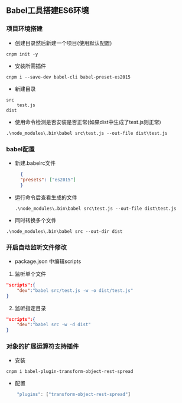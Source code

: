 ## Babel工具搭建ES6环境
### 项目环境搭建
* 创建目录然后新建一个项目(使用默认配置)
```
cnpm init -y
```
* 安装所需插件
```
cnpm i --save-dev babel-cli babel-preset-es2015
```
* 新建目录
```
src
    test.js
dist
```
* 使用命令检测是否安装是否正常(如果dist中生成了test.js则正常)
```
.\node_modules\.bin\babel src\test.js --out-file dist\test.js
```
### babel配置
* 新建.babelrc文件
  ```json
    {
    "presets": ["es2015"]
    }
  ```
* 运行命令后查看生成的文件
  ```
  .\node_modules\.bin\babel src\test.js --out-file dist\test.js
  ```
* 同时转换多个文件
```npm
.\node_modules\.bin\babel src --out-dir dist
```
### 开启自动监听文件修改
* package.json
  中编辑scripts
1. 监听单个文件
```json
"scripts":{
    "dev":"babel src/test.js -w -o dist/test.js"
}
```
2. 监听指定目录
```json
"scripts":{
    "dev":"babel src -w -d dist"
}
```
### 对象的扩展运算符支持插件
* 安装
```
cnpm i babel-plugin-transform-object-rest-spread
```
* 配置
```js
    "plugins": ["transform-object-rest-spread"]
```
